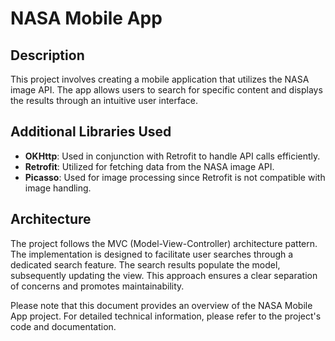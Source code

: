 # NASA Mobile App

## Description
This project involves creating a mobile application that utilizes the NASA image API. The app allows users to search for specific content and displays the results through an intuitive user interface.

## Additional Libraries Used
- **OKHttp**: Used in conjunction with Retrofit to handle API calls efficiently.
- **Retrofit**: Utilized for fetching data from the NASA image API.
- **Picasso**: Used for image processing since Retrofit is not compatible with image handling.

## Architecture
The project follows the MVC (Model-View-Controller) architecture pattern. The implementation is designed to facilitate user searches through a dedicated search feature. The search results populate the model, subsequently updating the view. This approach ensures a clear separation of concerns and promotes maintainability.

Please note that this document provides an overview of the NASA Mobile App project. For detailed technical information, please refer to the project's code and documentation.
